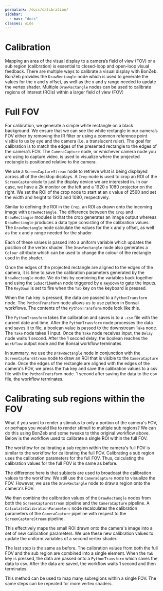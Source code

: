 ```yaml
---
permalink: /docs/calibration/
sidebar:
  - nav: "docs"
classes: wide
---
```


# Calibration
Mapping an area of the visual display to a camera’s field of view (FOV) or a sub region (calibration) is essential to closed-loop and open-loop visual feedback.
There are multiple ways to calibrate a visual display with BonZeb. 
BonZeb provides the `DrawRectangle` node which is used to generate the values for the x and y offset, as well as the x and y range needed to update the vertex shader.
Multiple `DrawRectangle` nodes can be used to calibrate regions of interest (ROIs) within a larger field of view (FOV)

# Full FOV
For calibration, we generate a simple white rectangle on a black background. 
We ensure that we can see the white rectangle in our camera’s FOV either by removing the IR filter or using a common reference point visible to us by eye and the camera (i.e. a translucent ruler). 
The goal for calibration is to match the edges of the presented rectangle to the edges of the camera’s FOV.
The `CameraCapture` node, or whichever camera node you are using to capture video, is used to visualize where the projected rectangle is positioned relative to the camera.

We use a `ScreenCaptureStream` node to retrieve what is being displayed across all of the desktop displays.
A `Crop` node is used to crop an ROI of the `ScreenCaptureNode` to just the display device we are interested in.
In our case, we have a 2k monitor on the left and a 1920 x 1080 projector on the right.
We set the ROI of the crop node to start at an x value of 2560 and set the width and height to 1920 and 1080, respectively.

Similar to defining the ROI in the `Crop`, an ROI as drawn onto the incoming image with `DrawRectangle`.
The difference between the `Crop` and `DrawRectangle` modules is that the crop generates an image output whereas `DrawRectangle` produces a data type consisting of the calibration values.
The `DrawRectangle` node calculate the values for the x and y offset, as well as the x and y range needed for the shader.

Each of these values is passed into a uniform variable which updates the position of the vertex shader.
The `DrawRectangle` node also generates a `Colour` attribute which can be used to change the colour of the rectangle used in the shader.

Once the edges of the projected rectangle are aligned to the edges of the camera, it is time to save the calibration parameters generated by the `DrawRectangle` node.
We do this by combining the variables back together and using the `SubscribeWhen` node triggered by a `KeyDown` to gate the inputs.
The `KeyDown` is set to fire when the `Tab` key on the keyboard is pressed.

When the `Tab` key is pressed, the data are passed to a `PythonTransform` node.
The `PythonTransform` node allows us to use python in Bonsai workflows.
The contents of the `PythonTransform` node look like this.

The `PythonTransform` takes the calibration and saves is to a `.csv` file with the current date and time.
After the `PythonTransform` node processes the data and saves it to file, a boolean value is passed to the downstream `Take` node.
The `Take` node takes 1 input.
Once the `Take` node receives input, the `Delay` node waits 1 second.
After the 1 second delay, the boolean reaches the `Workflow` output node and the Bonsai workflow terminates.

In summary, we use the `DrawRectangle` node in conjunction with the `ScreenCaptureStream` node to draw an ROI that is visible to the `CameraCapture` node.
Once the edges of the rectangle are aligned with the edges of the camera's FOV, we press the `Tab` key and save the calibration values to a csv file with the `PythonTransform` node.
1 second after saving the data to the csv file, the workflow terminates.

# Calibrating sub regions within the FOV
What if you want to render a stimulus to only a portion of the camera's FOV, or perhaps you would like to render stimuli to multiple sub regions?
We can do this using BonZeb and some tweaks to thhe original workflow above.
Below is the workflow used to calibrate a single ROI within the full FOV.

The workflow for calibrating a sub region within the camera's full FOV is similar to the workflow for calibrating the full FOV.
Calibrating a sub region uses the calibration parameters for the full FOV.
Thus, calculating the calibration values for the full FOV is the same as before.

The difference here is that subjects are used to broadcast the calibration values to the workflow.
We still use the `CameraCapture` node to visualize the FOV.
However, we use the `DrawRectangle` node to draw a region onto the camera's FOV.

We then combine the calibration values of the `DrawRectangle` nodes from both the `ScreenCaptureStream` pipeline and the `CameraCapture` pipeline.
A `CalculateCalibrationParameters` node recalculates the calibration parameters of the `CameraCapture` pipeline with respect to the `ScreenCaptureStream` pipeline.

This effectively maps the small ROI drawn onto the camera's image into a set of new calibration parameters.
We use these new calibration values to update the uniform variables of a second vertex shader. 

The last step is the same as before.
The calibration values from both the full FOV and the sub region are combined into a single element.
When the `Tab` key is pressed, the data are passed onto a `PythonTransform` which saves the data to csv.
After the data are saved, the workflow waits 1 second and then terminates.

This method can be used to map many subregions within a single FOV.
The same steps can be repeated for more vertex shaders.
